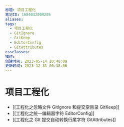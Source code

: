 ```yaml
---
标题: 项目工程化
笔记ID: 1684032009205
aliases: 
tags:
  - 项目工程化
  - GitIgnore
  - GitKeep
  - EditorConfig
  - GitAttributes
cssclasses: 
描述: 
创建时间: 2023-05-14 10:40:09
更新时间: 2023-12-31 00:38:06
---
```


# 项目工程化

- [[工程化之忽略文件 GitIgnore 和提交空目录 GitKeep]]
- [[工程化之统一编辑器字符 EditorConfig]]
- [[工程化之 GIt 提交自动转换行尾字符 GitAttributes]]
